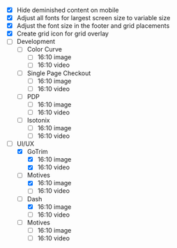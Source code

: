 - [x] Hide deminished content on mobile
- [x] Adjust all fonts for largest screen size to variable size
- [x] Adjust the font size in the footer and grid placements
- [x] Create grid icon for grid overlay
- [ ] Development
  - [ ] Color Curve
    - [ ] 16:10 image
    - [ ] 16:10 video
  - [ ] Single Page Checkout
    - [ ] 16:10 image
    - [ ] 16:10 video
  - [ ] PDP
    - [ ] 16:10 image
    - [ ] 16:10 video
  - [ ] Isotonix
    - [ ] 16:10 image
    - [ ] 16:10 video
- [ ] UI/UX
  - [x] GoTrim
    - [x] 16:10 image
    - [x] 16:10 video
  - [ ] Motives
    - [x] 16:10 image
    - [ ] 16:10 video
  - [ ] Dash
    - [x] 16:10 image
    - [ ] 16:10 video
  - [ ] Motives
    - [ ] 16:10 image
    - [ ] 16:10 video
